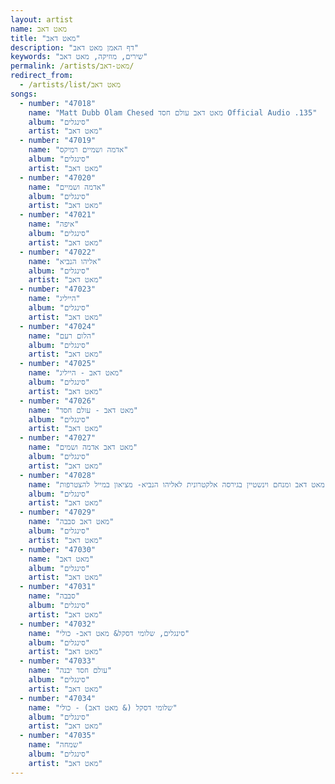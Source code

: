 ```yaml
---
layout: artist
name: מאט דאב
title: "מאט דאב"
description: "דף האמן מאט דאב"
keywords: "שירים, מוזיקה, מאט דאב"
permalink: /artists/מאט-דאב/
redirect_from:
  - /artists/list/מאט דאב
songs:
  - number: "47018"
    name: "Matt Dubb Olam Chesed מאט דאב עולם חסד Official Audio .135"
    album: "סינגלים"
    artist: "מאט דאב"
  - number: "47019"
    name: "אדמה ושמיים רמיקס"
    album: "סינגלים"
    artist: "מאט דאב"
  - number: "47020"
    name: "אדמה ושמיים"
    album: "סינגלים"
    artist: "מאט דאב"
  - number: "47021"
    name: "איפה"
    album: "סינגלים"
    artist: "מאט דאב"
  - number: "47022"
    name: "אליהו הנביא"
    album: "סינגלים"
    artist: "מאט דאב"
  - number: "47023"
    name: "הייליג"
    album: "סינגלים"
    artist: "מאט דאב"
  - number: "47024"
    name: "הלום רעם"
    album: "סינגלים"
    artist: "מאט דאב"
  - number: "47025"
    name: "מאט דאב - הייליג"
    album: "סינגלים"
    artist: "מאט דאב"
  - number: "47026"
    name: "מאט דאב - עולם חסד"
    album: "סינגלים"
    artist: "מאט דאב"
  - number: "47027"
    name: "מאט דאב אדמה ושמים"
    album: "סינגלים"
    artist: "מאט דאב"
  - number: "47028"
    name: "מאט דאב ומנחם וינשטיין בגירסה אלקטרונית לאליהו הנביא- מציאון במייל להצטרפות metzion123@gmail.com"
    album: "סינגלים"
    artist: "מאט דאב"
  - number: "47029"
    name: "מאט דאב סבבה"
    album: "סינגלים"
    artist: "מאט דאב"
  - number: "47030"
    name: "מאט דאב"
    album: "סינגלים"
    artist: "מאט דאב"
  - number: "47031"
    name: "סבבה"
    album: "סינגלים"
    artist: "מאט דאב"
  - number: "47032"
    name: "סינגלים, שלומי דסקל& מאט דאב- כולי"
    album: "סינגלים"
    artist: "מאט דאב"
  - number: "47033"
    name: "עולם חסד יבנה"
    album: "סינגלים"
    artist: "מאט דאב"
  - number: "47034"
    name: "שלומי דסקל (& מאט דאב) - כולי"
    album: "סינגלים"
    artist: "מאט דאב"
  - number: "47035"
    name: "שמחה"
    album: "סינגלים"
    artist: "מאט דאב"
---
```

